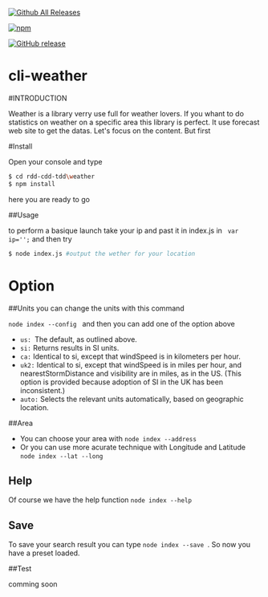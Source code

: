 [![Github All Releases](https://img.shields.io/github/downloads/atom/atom/total.svg)](https://github.com/92bondstreet/rdd-cdd-tdd)

[![npm](https://img.shields.io/npm/v/npm.svg)](https://github.com/92bondstreet/rdd-cdd-tdd)

[![GitHub release](https://img.shields.io/github/release/qubyte/rubidium.svg)](https://github.com/92bondstreet/rdd-cdd-tdd)

# cli-weather

#INTRODUCTION

Weather is a library verry use full for weather lovers. If you whant to do statistics
on weather on a specific area this library is perfect. It use forecast web site to get the datas. Let's focus on the content.
But first 

#Install

Open your console and type

```bash
$ cd rdd-cdd-tdd\weather
$ npm install
```
here you are ready to go

##Usage

to perform a basique launch take your ip and past it in index.js in
 ``` var ip='';```
and then try
```bash
$ node index.js #output the wether for your location
```

# Option
##Units
you can change the units with this command

```node index --config ``` and then you can add one of the option above
- ```us: ```The default, as outlined above.
- ```si:``` Returns results in SI units.
- ```ca:``` Identical to si, except that windSpeed is in kilometers per hour.
- ```uk2:``` Identical to si, except that windSpeed is in miles per hour, and nearestStormDistance and visibility are in miles, as in the US. (This option is provided because adoption of SI in the UK has been inconsistent.)
- ```auto:``` Selects the relevant units automatically, based on geographic location.

##Area

- You can choose your area with ```node index --address ```
- Or you can use more acurate technique with Longitude and Latitude ```node index --lat --long```

## Help

Of course we have the help function ```node index --help ```

## Save

To save your search result you can type ```node index --save ```.
So now you have a preset loaded.

##Test

comming soon
